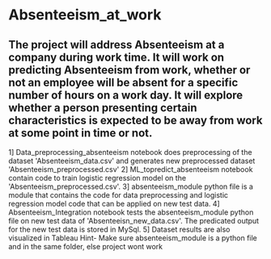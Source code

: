 # Absenteeism_at_work
The project will address Absenteeism at a company during work time. It will work on predicting Absenteeism from work, whether or not an employee will be absent for a specific number of hours on a work day. It will explore whether a person presenting certain characteristics is expected to be away from work at some point in time or not.
-----------------------------------------------------------------------------------------------------------
1] Data_preprocessing_absenteeism notebook does preprocessing of the dataset 'Absenteeism_data.csv' and generates new preprocessed dataset 'Absenteeism_preprocessed.csv'
2] ML_topredict_absenteeism notebook contain code to train logistic regression model on the 'Absenteeism_preprocessed.csv'.
3] absenteeism_module python file is a module that contains the code for data preprocessing and logistic regression model code that can be applied on new test data.
4] Absenteeism_Integration notebook tests the absenteeism_module python file on new test data of 'Absenteeisn_new_data.csv'. The predicated output for the new test data is stored in MySql.
5] Dataset results are also visualized in Tableau 
Hint- Make sure absenteeism_module is a python file and in the same folder, else project wont work
